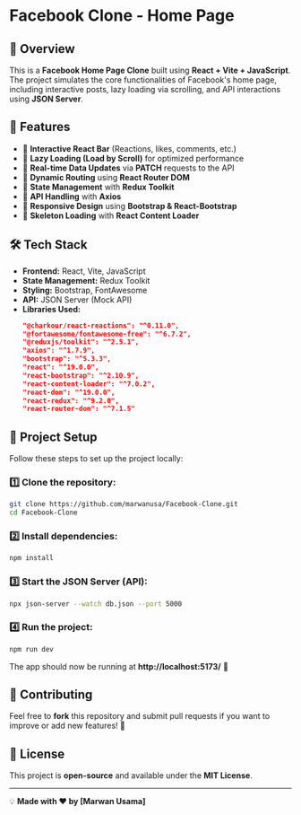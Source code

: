 # Facebook Clone - Home Page

## 📌 Overview
This is a **Facebook Home Page Clone** built using **React + Vite + JavaScript**. The project simulates the core functionalities of Facebook's home page, including interactive posts, lazy loading via scrolling, and API interactions using **JSON Server**.

## 🚀 Features
- 🔹 **Interactive React Bar** (Reactions, likes, comments, etc.)
- 🔹 **Lazy Loading (Load by Scroll)** for optimized performance
- 🔹 **Real-time Data Updates** via **PATCH** requests to the API
- 🔹 **Dynamic Routing** using **React Router DOM**
- 🔹 **State Management** with **Redux Toolkit**
- 🔹 **API Handling** with **Axios**
- 🔹 **Responsive Design** using **Bootstrap & React-Bootstrap**
- 🔹 **Skeleton Loading** with **React Content Loader**

## 🛠 Tech Stack
- **Frontend:** React, Vite, JavaScript
- **State Management:** Redux Toolkit
- **Styling:** Bootstrap, FontAwesome
- **API:** JSON Server (Mock API)
- **Libraries Used:**
  ```json
  "@charkour/react-reactions": "^0.11.0",
  "@fortawesome/fontawesome-free": "^6.7.2",
  "@reduxjs/toolkit": "^2.5.1",
  "axios": "^1.7.9",
  "bootstrap": "^5.3.3",
  "react": "^19.0.0",
  "react-bootstrap": "^2.10.9",
  "react-content-loader": "^7.0.2",
  "react-dom": "^19.0.0",
  "react-redux": "^9.2.0",
  "react-router-dom": "^7.1.5"
  ```

## 📂 Project Setup
Follow these steps to set up the project locally:

### 1️⃣ Clone the repository:
```sh
git clone https://github.com/marwanusa/Facebook-Clone.git
cd Facebook-Clone
```

### 2️⃣ Install dependencies:
```sh
npm install
```

### 3️⃣ Start the JSON Server (API):
```sh
npx json-server --watch db.json --port 5000
```

### 4️⃣ Run the project:
```sh
npm run dev
```

The app should now be running at **http://localhost:5173/** 🚀



## 🤝 Contributing
Feel free to **fork** this repository and submit pull requests if you want to improve or add new features! 🎉

## 📜 License
This project is **open-source** and available under the **MIT License**.

---

💡 **Made with ❤️ by [Marwan Usama]**
